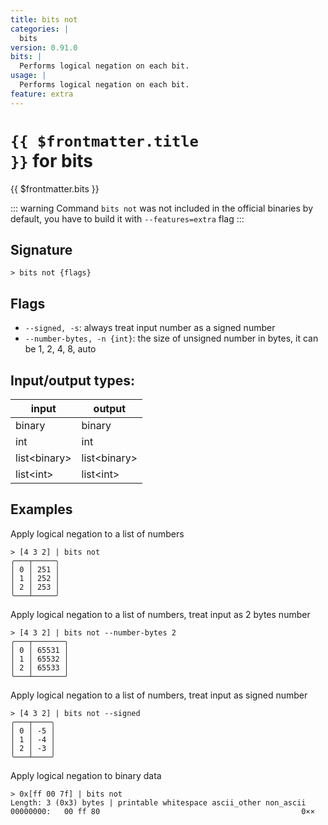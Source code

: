 ```yaml
---
title: bits not
categories: |
  bits
version: 0.91.0
bits: |
  Performs logical negation on each bit.
usage: |
  Performs logical negation on each bit.
feature: extra
---
```

<!-- This file is automatically generated. Please edit the command in https://github.com/nushell/nushell instead. -->

# <code>{{ $frontmatter.title }}</code> for bits

<div class='command-title'>{{ $frontmatter.bits }}</div>


::: warning
 Command `bits not` was not included in the official binaries by default, you have to build it with `--features=extra` flag
:::
## Signature

```> bits not {flags} ```

## Flags

 -  `--signed, -s`: always treat input number as a signed number
 -  `--number-bytes, -n {int}`: the size of unsigned number in bytes, it can be 1, 2, 4, 8, auto


## Input/output types:

| input        | output       |
| ------------ | ------------ |
| binary       | binary       |
| int          | int          |
| list\<binary\> | list\<binary\> |
| list\<int\>    | list\<int\>    |
## Examples

Apply logical negation to a list of numbers
```nu
> [4 3 2] | bits not
╭───┬─────╮
│ 0 │ 251 │
│ 1 │ 252 │
│ 2 │ 253 │
╰───┴─────╯

```

Apply logical negation to a list of numbers, treat input as 2 bytes number
```nu
> [4 3 2] | bits not --number-bytes 2
╭───┬───────╮
│ 0 │ 65531 │
│ 1 │ 65532 │
│ 2 │ 65533 │
╰───┴───────╯

```

Apply logical negation to a list of numbers, treat input as signed number
```nu
> [4 3 2] | bits not --signed
╭───┬────╮
│ 0 │ -5 │
│ 1 │ -4 │
│ 2 │ -3 │
╰───┴────╯

```

Apply logical negation to binary data
```nu
> 0x[ff 00 7f] | bits not
Length: 3 (0x3) bytes | printable whitespace ascii_other non_ascii
00000000:   00 ff 80                                             0××

```
